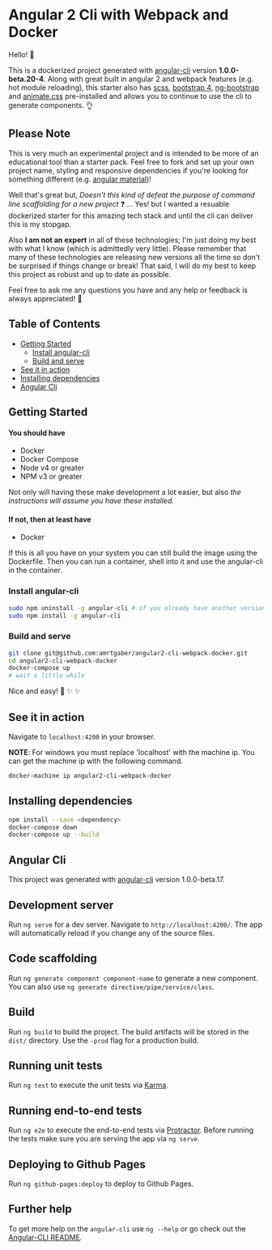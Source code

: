 # Angular 2 Cli with Webpack and Docker

Hello! :wave:

This is a dockerized project generated with [angular-cli](https://github.com/angular/angular-cli) version **1.0.0-beta.20-4**. Along with great built in angular 2 and webpack features (e.g. hot module reloading), this starter also has [scss](https://github.com/sass/sass), [bootstrap 4](https://github.com/twbs/bootstrap/tree/v4.0.0-alpha.5), [ng-bootstrap](https://github.com/ng-bootstrap/ng-bootstrap) and [animate.css](https://github.com/daneden/animate.css) pre-installed and allows you to continue to use the cli to generate components. :ok_hand:

## Please Note

This is very much an experimental project and is intended to be more of an educational tool than a starter pack. Feel free to fork and set up your own project name, styling and responsive dependencies if you're looking for something different (e.g. [angular material](https://github.com/angular/material2))!

Well that's great but, *Doesn't this kind of defeat the purpose of command line scaffolding for a new project* :question: ... Yes! but I wanted a resuable dockerized starter for this amazing tech stack and until the cli can deliver this is my stopgap.

Also **I am not an expert** in all of these technologies; I'm just doing my best with what I know (which is admittedly very little). Please remember that many of these technologies are releasing new versions all the time so don't be surprised if things change or break! That said, I will do my best to keep this project as robust and up to date as possible.

Feel free to ask me any questions you have and any help or feedback is always appreciated! :raised_hands:

## Table of Contents

* [Getting Started](#getting-started)
  * [Install angular-cli](#install-angular-cli)
  * [Build and serve](#build-and-serve)
* [See it in action](#see-it-in-action)
* [Installing dependencies](#installing-dependencies)
* [Angular Cli](#angular-cli)

## Getting Started

#### You should have
* Docker
* Docker Compose
* Node v4 or greater
* NPM v3 or greater

Not only will having these make development a lot easier, but also *the instructions will assume you have these installed*.

#### If not, then at least have
* Docker

If this is all you have on your system you can still build the image using the Dockerfile. Then you can run a container, shell into it and use the angular-cli in the container.

### Install angular-cli

```bash
sudo npm uninstall -g angular-cli # if you already have another version
sudo npm install -g angular-cli
```

### Build and serve

```bash
git clone git@github.com:amrtgaber/angular2-cli-webpack-docker.git
cd angular2-cli-webpack-docker
docker-compose up
# wait a little while
```

Nice and easy! :tada: :sparkles: :sparkles:

## See it in action

Navigate to `localhost:4200` in your browser.

**NOTE**: For windows you must replace 'localhost' with the machine ip. You can get the machine ip with the following command.

```bash
docker-machine ip angular2-cli-webpack-docker
```

## Installing dependencies

```bash
npm install --save <dependency>
docker-compose down
docker-compose up --build
```

## Angular Cli

This project was generated with [angular-cli](https://github.com/angular/angular-cli) version 1.0.0-beta.17.

## Development server
Run `ng serve` for a dev server. Navigate to `http://localhost:4200/`. The app will automatically reload if you change any of the source files.

## Code scaffolding

Run `ng generate component component-name` to generate a new component. You can also use `ng generate directive/pipe/service/class`.

## Build

Run `ng build` to build the project. The build artifacts will be stored in the `dist/` directory. Use the `-prod` flag for a production build.

## Running unit tests

Run `ng test` to execute the unit tests via [Karma](https://karma-runner.github.io).

## Running end-to-end tests

Run `ng e2e` to execute the end-to-end tests via [Protractor](http://www.protractortest.org/).
Before running the tests make sure you are serving the app via `ng serve`.

## Deploying to Github Pages

Run `ng github-pages:deploy` to deploy to Github Pages.

## Further help

To get more help on the `angular-cli` use `ng --help` or go check out the [Angular-CLI README](https://github.com/angular/angular-cli/blob/master/README.md).
